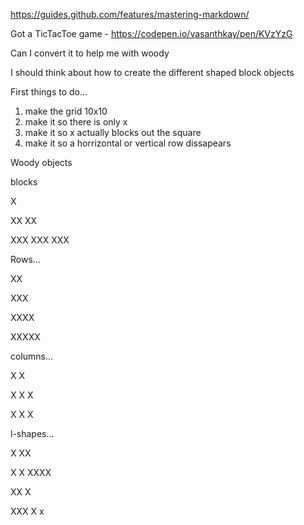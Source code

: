 https://guides.github.com/features/mastering-markdown/

Got a TicTacToe game - https://codepen.io/vasanthkay/pen/KVzYzG 

Can I convert it to help me with woody

I should think about how to create the different shaped block objects 

First things to do...
1. make the grid 10x10
2. make it so there is only x
3. make it so x actually blocks out the square
4. make it so a horrizontal or vertical row dissapears 


Woody objects 

blocks

X

XX
XX

XXX
XXX
XXX

Rows... 

XX

XXX

XXXX

XXXXX

columns...

X
X

X
X
X

X
X
X

l-shapes... 

X
XX

X
X
XXXX

XX
 X

XXX
  X
  x

